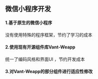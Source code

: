 ##  微信小程序开发

#### 1.基于原生的微信小程序

没有使用特殊的程序框架，节约了学习的成本

#### 2.使用现有开源组件库Vant-Weapp

统一了编码风格和界面UI ，节约开发成本

#### 3.对Vant-Weapp的部分组件进行适应性修改

